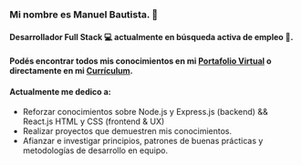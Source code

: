 ### Mi nombre es Manuel Bautista. 👋
#### Desarrollador Full Stack 💻 actualmente en **búsqueda activa** de empleo 🧉.

#### Podés encontrar todos mis conocimientos en mi [Portafolio Virtual](https://manuelbautista.netlify.app/) o directamente en mi [Currículum](https://drive.google.com/file/d/1aTqzqpJpI54IPX4NZ8A6V-cXXfSeblLf/view?usp=sharing). 



#### Actualmente me dedico a:


- Reforzar conocimientos sobre Node.js y Express.js (backend) && React.js HTML y CSS (frontend & UX)
- Realizar proyectos que demuestren mis conocimientos.
- Afianzar e investigar principios, patrones de buenas prácticas y metodologías de desarrollo en equipo.

